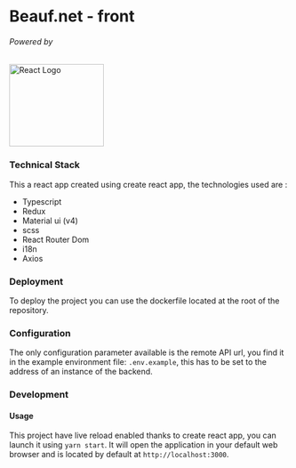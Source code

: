 # Beauf.net - front

###### Powered by

<p align="left">
  <a href="https://reactjs.org/" target="blank"><img src="https://upload.wikimedia.org/wikipedia/commons/thumb/a/a7/React-icon.svg/langfr-1024px-React-icon.svg.png" width="170" height="148" alt="React Logo" /></a>
</p>

### Technical Stack

This a react app created using create react app, the technologies used are :

- Typescript
- Redux
- Material ui (v4)
- scss
- React Router Dom
- i18n
- Axios

### Deployment

To deploy the project you can use the dockerfile located at the root
of the repository.

### Configuration

The only configuration parameter available is the remote API url, you
find it in the example environment file: `.env.example`, this has to
be set to the address of an instance of the backend.

### Development

#### Usage

This project have live reload enabled thanks to create react app, you can launch it using `yarn start`. It will open the application in your
default web browser and is located by default at `http://localhost:3000`.
